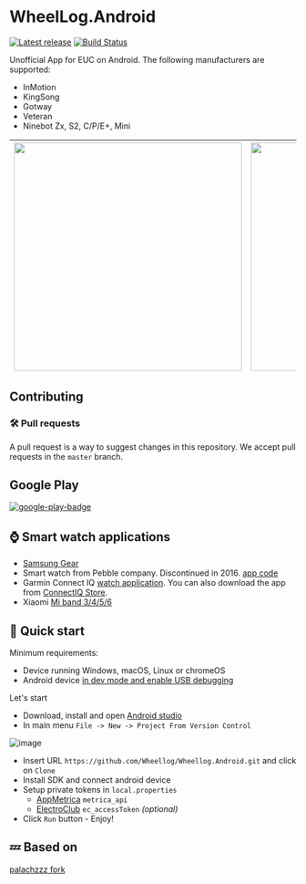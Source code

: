 # WheelLog.Android

[![Latest release](https://img.shields.io/github/release/wheellog/wheellog.android.svg)](https://github.com/wheellog/wheellog.android/releases/latest)
[![Build Status](https://github.com/wheellog/wheellog.android/workflows/Gradle%20CI/badge.svg?branch=master)](https://github.com/wheellog/wheellog.android/actions)

Unofficial App for EUC on Android. 
The following manufacturers are supported:
- InMotion
- KingSong
- Gotway
- Veteran
- Ninebot Zx, S2, C/P/E+, Mini

| <img src='https://user-images.githubusercontent.com/27482193/95566187-ea8d5580-0a29-11eb-8182-329764d572b7.png' width=400 /> | <img src='https://user-images.githubusercontent.com/27482193/114169041-bdb6ee00-9939-11eb-8fb9-f07b9eac1b2f.png' width=400 /> | ![image](https://github.com/Wheellog/Wheellog.Android/assets/27482193/d7fb7006-1ab3-4ca1-be9f-8d59ec88e376)
|--|--|--|

## Contributing

### 🛠️ Pull requests
A pull request is a way to suggest changes in this repository. We accept pull requests in the `master` branch.

## Google Play

 [![google-play-badge](https://user-images.githubusercontent.com/27482193/106334502-d781e800-629b-11eb-8b9b-cb47a32682da.png)](https://play.google.com/store/apps/details?id=com.cooper.wheellog)

## ⌚ Smart watch applications

- [Samsung Gear](https://github.com/juliomap/WheelLog-Tizen)
- Smart watch from Pebble company. Discontinued in 2016. [app code](https://github.com/JumpMaster/WheelLogPebble)
- Garmin Connect IQ [watch application](https://github.com/Wheellog/Companion.Garmin).
You can also download the app from [ConnectIQ Store](https://apps.garmin.com/en-US/apps/35719a02-8a5d-46bc-b474-f26c54c4e045).
- Xiaomi [Mi band 3/4/5/6](https://github.com/Wheellog/Wheellog.Android/wiki/Work-with-Mi-Band)

## 🚀 Quick start

Minimum requirements:
- Device running Windows, macOS, Linux or chromeOS
- Android device [in dev mode and enable USB debugging](https://developer.android.com/studio/debug/dev-options)

Let's start
- Download, install and open [Android studio](https://developer.android.com/studio/)
- In main menu `File -> New -> Project From Version Control` 

![image](https://user-images.githubusercontent.com/27482193/115096600-8abebc80-9f2e-11eb-9ba5-3a70dba14e17.png)
- Insert URL `https://github.com/Wheellog/Wheellog.Android.git` and click on `Clone`
- Install SDK and connect android device
- Setup private tokens in `local.properties`
  - [AppMetrica](https://appmetrica.yandex.ru/) `metrica_api`
  - [ElectroClub](https://electro.club/) `ec_accessToken` _(optional)_
- Click `Run` button - Enjoy!

## 💤 Based on

[palachzzz fork](https://github.com/palachzzz/WheelLogAndroid)
